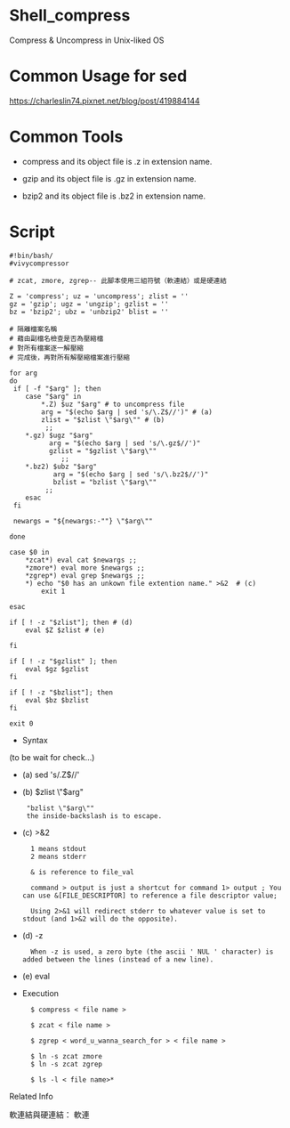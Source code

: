 # Shell_compress
Compress &amp; Uncompress in Unix-liked OS

# Common Usage for sed

https://charleslin74.pixnet.net/blog/post/419884144

# Common Tools

* compress and its object file is .z in extension name.

* gzip and its object file is .gz in extension name.

* bzip2 and its object file is .bz2 in extension name.

# Script

    #!bin/bash/
    #vivycompressor

    # zcat, zmore, zgrep-- 此腳本使用三組符號（軟連結）或是硬連結

    Z = 'compress'; uz = 'uncompress'; zlist = ''
    gz = 'gzip'; ugz = 'ungzip'; gzlist = ''
    bz = 'bzip2'; ubz = 'unbzip2' blist = ''

    # 隔離檔案名稱
    # 藉由副檔名檢查是否為壓縮檔
    # 對所有檔案逐一解壓縮
    # 完成後，再對所有解壓縮檔案進行壓縮

    for arg
    do
     if [ -f "$arg" ]; then
        case "$arg" in
            *.Z) $uz "$arg" # to uncompress file
            arg = "$(echo $arg | sed 's/\.Z$//')" # (a)
            zlist = "$zlist \"$arg\"" # (b)
             ;;
        *.gz) $ugz "$arg"
              arg = "$(echo $arg | sed 's/\.gz$//')"
              gzlist = "$gzlist \"$arg\""
                 ;;
        *.bz2) $ubz "$arg"
               arg = "$(echo $arg | sed 's/\.bz2$//')"
               bzlist = "bzlist \"$arg\""
             ;;
        esac
     fi

     newargs = "${newargs:-""} \"$arg\""

    done

    case $0 in
        *zcat*) eval cat $newargs ;;
        *zmore*) eval more $newargs ;;
        *zgrep*) eval grep $newargs ;;
        *) echo "$0 has an unkown file extention name." >&2  # (c)
            exit 1

    esac

    if [ ! -z "$zlist"]; then # (d)
        eval $Z $zlist # (e)

    fi 

    if [ ! -z "$gzlist" ]; then
        eval $gz $gzlist
    fi

    if [ ! -z "$bzlist"]; then
        eval $bz $bzlist
    fi

    exit 0


* Syntax

(to be wait for check...)

  * (a) sed 's/\.Z$//'
  
  * (b) $zlist \"$arg\"
  
         "bzlist \"$arg\""  
         the inside-backslash is to escape. 
  
  * (c) >&2
  
          1 means stdout
          2 means stderr
          
          & is reference to file_val
  
          command > output is just a shortcut for command 1> output ; You can use &[FILE_DESCRIPTOR] to reference a file descriptor value; 

          Using 2>&1 will redirect stderr to whatever value is set to stdout (and 1>&2 will do the opposite).
  
  * (d) -z
  
          When -z is used, a zero byte (the ascii ' NUL ' character) is added between the lines (instead of a new line).
  
  * (e) eval


* Execution

        $ compress < file name >
        
        $ zcat < file name >
        
        $ zgrep < word_u_wanna_search_for > < file name >

        $ ln -s zcat zmore
        $ ln -s zcat zgrep

        $ ls -l < file name>*

Related Info
 
軟連結與硬連結：
軟連

